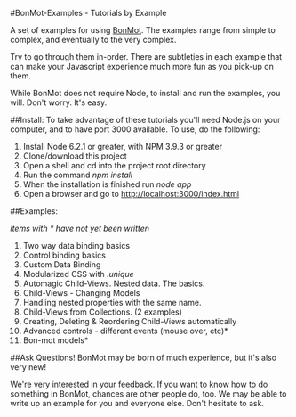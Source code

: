 #BonMot-Examples - Tutorials by Example

A set of examples for using [BonMot](https://www.npmjs.com/package/bonmot). 
The examples range from simple to complex, and eventually to the very complex.

Try to go through them in-order. There are subtleties in each example that can
make your Javascript experience much more fun as you pick-up on them.
 
While BonMot does not require Node, to install and run the examples, you will. 
Don't worry. It's easy.

##Install:
To take advantage of these tutorials you'll need Node.js on your computer, 
and to have port 3000 available. To use, do the following:

1. Install Node 6.2.1 or greater, with NPM 3.9.3 or greater
1. Clone/download this project
1. Open a shell and cd into the project root directory 
1. Run the command *npm install*
1. When the installation is finished run *node app*
1. Open a browser and go to [http://localhost:3000/index.html](http://localhost:3000/index.html)

##Examples: 

*items with * have not yet been written*

1. Two way data binding basics
1. Control binding basics
1. Custom Data Binding
1. Modularized CSS with *.unique*
1. Automagic Child-Views. Nested data. The basics.
1. Child-Views - Changing Models
1. Handling nested properties with the same name.
1. Child-Views from Collections. (2 examples)
1. Creating, Deleting & Reordering Child-Views automatically
1. Advanced controls - different events (mouse over, etc)*
1. Bon-mot models*


##Ask Questions!
BonMot may be born of much experience, but it's also very new!

We're very interested in your feedback. If you want to know how
to do something in BonMot, chances are other people do, too. We may be able to write up 
an example for you and everyone else. Don't hesitate to ask.